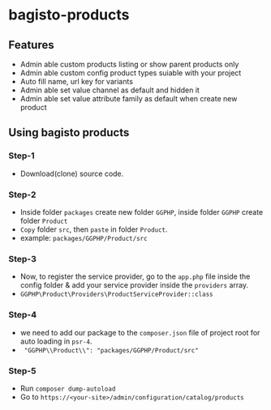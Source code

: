 # bagisto-products
## Features
- Admin able custom products listing or show parent products only
- Admin able custom config product types suiable with your project
- Auto fill name, url key for variants
- Admin able set value channel as default and hidden it
- Admin able set value attribute family as default when create new product

## Using bagisto products

### Step-1
- Download(clone) source code.
### Step-2
- Inside folder `packages` create new folder `GGPHP`, inside folder `GGPHP` create folder `Product`
- `Copy` folder `src`, then `paste` in folder `Product`.
- example: `packages/GGPHP/Product/src`
### Step-3
- Now, to register the service provider, go to the `app.php` file inside the config folder & add your service provider inside the `providers` array.
- `GGPHP\Product\Providers\ProductServiceProvider::class`
### Step-4
- we need to add our package to the `composer.json` file of project root for auto loading in `psr-4`.
- ` "GGPHP\\Product\\": "packages/GGPHP/Product/src"`
### Step-5
- Run `composer dump-autoload`
- Go to `https://<your-site>/admin/configuration/catalog/products`
